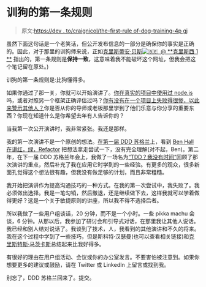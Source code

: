 # 训狗的第一条规则

> 原文:[https://dev . to/craignicol/the-first-rule of-dog-training-4p gj](https://dev.to/craignicol/the-first-rule-of-dog-training-4pgj)

虽然下面这句话是一个老笑话，但公开发布信息的一部分是确保你的事实是正确的。因此，对于那里的训狗师来说，正如[克里斯蒂安·贝斯![🇧🇪](../Images/0975fa210031170e5fe63f897f3228f7.png) ‏ @ **克里斯西 1 **](https://twitter.com/chrissie1) 指出的，第一条规则是**保持一致**，这意味着我不能破坏这个网址，但我会把这个笔记留在原处。)

训狗的第一条规则是:比狗懂得多。

如果你通过了那一关，你就可以开始演讲了。[你在真实的项目中使用过 node.js](https://craignicol.wordpress.com/2014/06/24/thoughts-on-node-js/) 吗，或者对照另一个框架正确评估过吗？[你有没有在一个项目上失败得很惨，以此来警示其他人？](https://craignicol.wordpress.com/2015/06/16/the-getting-better-moment/)你是否从你的导师或老板那里学到了他们乐意与你分享的重要东西？你现在知道什么是你希望去年有人告诉你的？

当我第一次公开演讲时，我非常紧张。我还是那样。

我的第一次演讲不是一个原创的想法。[在第一届 DDD 苏格兰](https://craignicol.wordpress.com/2008/05/12/developer-day-scotland-review/)上，看到 [Ben Hall 在讲红，绿，Refactor](https://benhallblog.wordpress.com/2008/05/11/developer-day-scotland-post-conference/) 把想法拿走尝试一下，没有完全理解(对不起，Ben)。第二年，在下一届 DDD 苏格兰年会上，我做了一场名为[“TDD？我没有时间”](https://craignicol.wordpress.com/2009/05/14/ddds2-tdd-i-dont-have-time-round-up/)回顾了那次演讲的重点，然后补充了我在应用它时学到的一些经验。有更多的观众，很多新面孔觉得这个想法很有趣，但我没有做足够的计划，而且非常粗糙。

我开始把演讲作为提高沟通技巧的一种方式。在我的第一次尝试中，我失败了。我必须做出选择。我是一笔勾销，然后撤退，还是继续做下去，这样我就可以学着做得更好？这是一个关于敏捷原则的讲座，所以我不得不选择后者。

所以我做了一些用户组谈话，20 分钟，而不是一个小时。一些 pikka machu 会谈，6 分钟。从那以后，我参加了研讨会和引导式对话，在那里我让其他人说话。我已经和别人结对说话了。我谈到了技术，人，我看到的其他演讲和不久的将来。我在这个过程中学到了一些技巧，但是斯科特·汉瑟曼(也可以查看相关链接)和[克里斯特斯·马茨卡斯](https://cmatskas.com/getting-started-with-public-speaking-the-soft-skills/)总结起来比我好得多。

有很好的理由在用户组活动、会议或你的办公室发言。不要害怕被注意到。如果你想要更多的建议或鼓励，请在 Twitter 或 LinkedIn 上留言或找到我。

别忘了，DDD 苏格兰回来了。提交。
